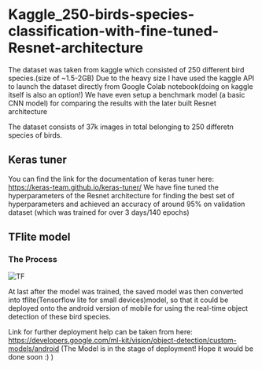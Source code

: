 # Kaggle_250-birds-species-classification-with-fine-tuned-Resnet-architecture

The dataset was taken from kaggle which consisted of 250 different bird species.(size of ~1.5-2GB)
Due to the heavy size I have used the kaggle API to launch the dataset directly from Google Colab notebook(doing on kaggle itself is also an option!)
We have even setup a benchmark model (a basic CNN model) for comparing the results with the later built Resnet architecture

The dataset consists of 37k images in total belonging to 250 differetn species of birds.

## Keras tuner
You can find the link for the documentation of keras tuner here: https://keras-team.github.io/keras-tuner/
We have fine tuned the hyperparameters of the Resnet architecture for finding the best set of hyperparameters and achieved an accuracy of around 95% on validation dataset
(which was trained for over 3 days/140 epochs)

## TFlite model

### The Process
![TF](https://user-images.githubusercontent.com/57587354/108491006-639a9480-72c9-11eb-95bd-48e9ec099631.jpg)




At last after the model was trained, the saved model was then converted into tflite(Tensorflow lite for small devices)model,
so that it could be deployed onto the android version of mobile for using the real-time object detection of these bird species.



Link for further deployment help can be taken from here: https://developers.google.com/ml-kit/vision/object-detection/custom-models/android
(The Model is in the stage of deployment! Hope it would be done soon :) )
